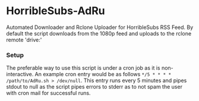 # HorribleSubs-AdRu
Automated Downloader and Rclone Uploader for HorribleSubs RSS Feed.
By default the script downloads from the 1080p feed and uploads to the rclone remote 'drive:'

### Setup
The preferable way to use this script is under a cron job as it is non-interactive. An example cron entry would be as follows ```*/5 * * * * /path/to/AdRu.sh > /dev/null```. This entry runs every 5 minutes and pipes stdout to null as the script pipes errors to stderr as to not spam the user with cron mail for successful runs.
